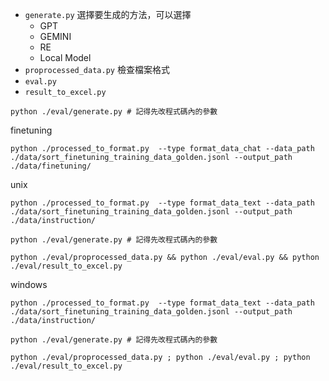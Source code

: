 ﻿+ `generate.py` 選擇要生成的方法，可以選擇
    + GPT
    + GEMINI
    + RE
    + Local Model
+ `proprocessed_data.py` 檢查檔案格式
+ `eval.py`
+ `result_to_excel.py`

```
python ./eval/generate.py # 記得先改程式碼內的參數
```

finetuning
```
python ./processed_to_format.py  --type format_data_chat --data_path ./data/sort_finetuning_training_data_golden.jsonl --output_path ./data/finetuning/
```

unix
```
python ./processed_to_format.py  --type format_data_text --data_path ./data/sort_finetuning_training_data_golden.jsonl --output_path ./data/instruction/
    
python ./eval/generate.py # 記得先改程式碼內的參數

python ./eval/proprocessed_data.py && python ./eval/eval.py && python ./eval/result_to_excel.py

```


windows
```
python ./processed_to_format.py  --type format_data_text --data_path ./data/sort_finetuning_training_data_golden.jsonl --output_path ./data/instruction/

python ./eval/generate.py # 記得先改程式碼內的參數

python ./eval/proprocessed_data.py ; python ./eval/eval.py ; python ./eval/result_to_excel.py
```

<!-- sudo chown -R huai:huai ./* -->
